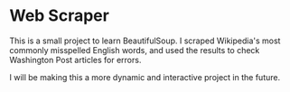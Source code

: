 # Web Scraper

This is a small project to learn BeautifulSoup. I scraped Wikipedia's most commonly misspelled English words, and used the results to check Washington Post articles for errors.

I will be making this a more dynamic and interactive project in the future.